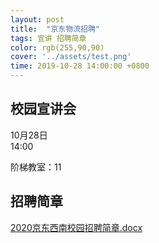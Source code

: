 ```yaml
---
layout: post
title:  "京东物流招聘"
tags: 宣讲 招聘简章
color: rgb(255,90,90)
cover: '../assets/test.png'
time: 2019-10-28 14:00:00 +0800
---
```


## 校园宣讲会

10月28日  
14:00

阶梯教室：11

## 招聘简章

[2020京东西南校园招聘简章.docx](/docs/2020京东西南校园招聘简章.docx)

